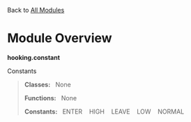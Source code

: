 Back to [All Modules](https://github.com/pyrustic/hooking/blob/master/docs/modules/README.md#readme)

# Module Overview

**hooking.constant**
 
Constants

> **Classes:** &nbsp; None
>
> **Functions:** &nbsp; None
>
> **Constants:** &nbsp; ENTER &nbsp;&nbsp; HIGH &nbsp;&nbsp; LEAVE &nbsp;&nbsp; LOW &nbsp;&nbsp; NORMAL
